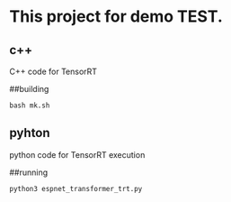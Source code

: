 This project for demo TEST.
====
c++
---
C++ code for TensorRT 

##building

    bash mk.sh

pyhton
---
python code for TensorRT execution

##running

    python3 espnet_transformer_trt.py
